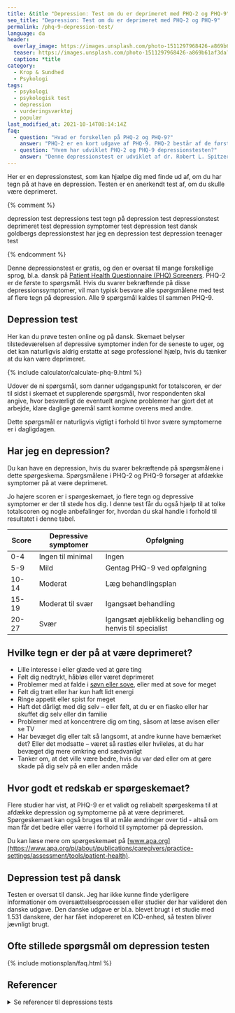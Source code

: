 ```yaml
---
title: &title "Depression: Test om du er deprimeret med PHQ-2 og PHQ-9"
seo_title: "Depression: Test om du er deprimeret med PHQ-2 og PHQ-9"
permalink: /phq-9-depression-test/
language: da
header:
  overlay_image: https://images.unsplash.com/photo-1511297968426-a869b61af3da?ixid=MnwxMjA3fDB8MHxwaG90by1wYWdlfHx8fGVufDB8fHx8&ixlib=rb-1.2.1&auto=format&fit=crop&h=630&w=1200&q=10
  teaser: https://images.unsplash.com/photo-1511297968426-a869b61af3da?ixid=MnwxMjA3fDB8MHxwaG90by1wYWdlfHx8fGVufDB8fHx8&ixlib=rb-1.2.1&auto=format&fit=crop&h=300&w=400&q=10
  caption: *title
category:
  - Krop & Sundhed
  - Psykologi
tags:
  - psykologi
  - psykologisk test
  - depression
  - vurderingsværktøj
  - populær
last_modified_at: 2021-10-14T08:14:14Z
faq:
  - question: "Hvad er forskellen på PHQ-2 og PHQ-9?"
    answer: "PHQ-2 er en kort udgave af PHQ-9. PHQ-2 består af de første to spørgsmål i PHQ-9. Den samlede score for PHQ-2 ligger mellem 0-6, og scoren tolkes som positiv for depression, når den er tre eller derover. Det anbefales, at patienter der får en positiv score efterfølgende udfylder PHQ-9"
  - question: "Hvem har udviklet PHQ-2 og PHQ-9 depressionstesten?"
    answer: "Denne depressionstest er udviklet af dr. Robert L. Spitzer, dr. Janet B.W. Williams, dr. Kurt Kroenke og kolleger med et uddannelseslegat fra Pfizer Inc."
---
```


Her er en depressionstest, som kan hjælpe dig med finde ud af, om du har tegn på at have en depression. Testen er en anerkendt test af, om du skulle være deprimeret.

{% comment %}

depression test
depressions test
tegn på depression test
depressionstest
deprimeret test
depression symptomer test
depression test dansk
goldbergs depressionstest
har jeg en depression test
depression teenager test

{% endcomment %}

Denne depressionstest er gratis, og den er oversat til mange forskellige sprog, bl.a. dansk på [Patient Health Questionnaire (PHQ) Screeners](https://www.phqscreeners.com/select-screener). PHQ-2 er de første to spørgsmål. Hvis du svarer bekræftende på disse depressionssymptomer, vil man typisk besvare alle spørgsmålene med test af flere tegn på depression. Alle 9 spørgsmål kaldes til sammen PHQ-9.

## Depression test

Her kan du prøve testen online og på dansk. Skemaet belyser tilstedeværelsen af depressive symptomer inden for de seneste to uger, og det kan naturligvis aldrig erstatte at søge professionel hjælp, hvis du tænker at du kan være deprimeret.

{% include calculator/calculate-phq-9.html %}

Udover de ni spørgsmål, som danner udgangspunkt for totalscoren, er der til sidst i skemaet et
supplerende spørgsmål, hvor respondenten skal angive, hvor besværligt de eventuelt angivne
problemer har gjort det at arbejde, klare daglige gøremål samt komme overens med andre.

Dette spørgsmål er naturligvis vigtigt i forhold til hvor svære symptomerne er i dagligdagen.

## Har jeg en depression?

Du kan have en depression, hvis du svarer bekræftende på spørgsmålene i dette spørgeskema. Spørgsmålene i PHQ-2 og PHQ-9 forsøger at afdække symptomer på at være deprimeret.

Jo højere scoren er i spørgeskemaet, jo flere tegn og depressive symptomer er der til stede hos dig. I denne test får du også hjælp til at tolke totalscoren og nogle anbefalinger for, hvordan du skal handle i forhold til resultatet i denne tabel.

| Score | Depressive symptomer | Opfølgning |
|-|-|-|
| 0-4 | Ingen til minimal | Ingen |
| 5-9 | Mild | Gentag PHQ-9 ved opfølgning |
| 10-14 | Moderat | Læg behandlingsplan |
| 15-19 | Moderat til svær | Igangsæt behandling |
| 20-27 | Svær | Igangsæt øjeblikkelig behandling og henvis til specialist |

## Hvilke tegn er der på at være deprimeret?

- Lille interesse i eller glæde ved at gøre ting
- Følt dig nedtrykt, håbløs eller været deprimeret
- Problemer med at falde i [søvn eller sove](/soevn/), eller med at sove for meget
- Følt dig træt eller har kun haft lidt energi
- Ringe appetit eller spist for meget
- Haft det dårligt med dig selv – eller følt, at du er en fiasko eller har skuffet dig selv eller din familie
- Problemer med at koncentrere dig om ting, såsom at læse avisen eller se TV
- Har bevæget dig eller talt så langsomt, at andre kunne have bemærket det? Eller det modsatte – været så rastløs eller hvileløs, at du har bevæget dig mere omkring end sædvanligt
- Tanker om, at det ville være bedre, hvis du var død eller om at gøre skade på dig selv på en eller anden måde

## Hvor godt et redskab er spørgeskemaet?

Flere studier har vist, at PHQ-9 er et validt og reliabelt spørgeskema til at afdække depression og symptomerne på at være deprimeret. Spørgeskemaet kan også bruges til at måle ændringer over tid - altså om man får det bedre eller værre i forhold til symptomer på depression.

Du kan læse mere om spørgeskemaet på [www.apa.org](https://www.apa.org/pi/about/publications/caregivers/practice-settings/assessment/tools/patient-health).

## Depression test på dansk

Testen er oversat til dansk. Jeg har ikke kunne finde yderligere informationer om oversættelsesprocessen eller studier der har valideret den danske udgave. Den danske udgave er bl.a. blevet brugt i et studie med 1.531 danskere, der har fået indopereret en ICD-enhed, så testen bliver jævnligt brugt.

## Ofte stillede spørgsmål om depression testen

{% include motionsplan/faq.html %}

## Referencer

<details markdown="1">
  <summary>Se referencer til depressions tests</summary>

- Badr, H., Federman, A. D., Wolf, M., Revenson, T. A., & Wisnivesky, J. P. (2016). Depression in individuals with chronic obstructive pulmonary disease and their informal caregivers. Aging & Mental Health, 21(9), 975-982, doi: 10.1080/13607863.2016.1186153
- Gilbody, S., Richards, D., Brealey, S., & Hewitt, C. (2007). Screening for depression in medical settings with the Patient Health Questionnaire (PHQ): A diagnostic meta-analysis. Journal of General Internal Medicine, 22(11), 1596-1602. 10.1007/s11606-007-0333-y
- Kroenke K, Spitzer R L, Williams J B (2001). The PHQ-9: validity of a brief depression severity measure. Journal of General Internal Medicine, 16(9): 606-613.
- Kroenke, K. & Spitzer, R.L. (2002). The PHQ-9: A new depression and diagnostic severity measure. Psychiatric Annals, 32, 509-521.
</details>
